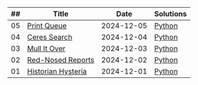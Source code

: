 | ## | Title | Date | Solutions
| -- | ----- | ---- | ---------
| 05 | [Print Queue](https://adventofcode.com/2024/day/5) | 2024-12-05 | [Python](./2024/day-05-print-queue.py)
| 04 | [Ceres Search](https://adventofcode.com/2024/day/4) | 2024-12-04 | [Python](2024/day-04-ceres-search.py)
| 03 | [Mull It Over](https://adventofcode.com/2024/day/3) | 2024-12-03 | [Python](2024/day-03-mull-it-over.py)
| 02 | [Red-Nosed Reports](https://adventofcode.com/2024/day/2) | 2024-12-02 | [Python](2024/day-02-red-nosed-reports.py)
| 01 | [Historian Hysteria](https://adventofcode.com/2024/day/1) | 2024-12-01 | [Python](2024/day-01-historian-hysteria.py)
